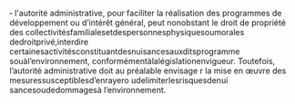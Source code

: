 ‐ l'autorité administrative, pour faciliter la réalisation des programmes de développement ou d’intérêt général, peut nonobstant le droit de propriété des collectivitésfamilialesetdespersonnesphysiquesoumorales dedroitprivé,interdire certainesactivitésconstituantdesnuisancesauxditsprogramme souàl’environnement, conformémentàlalégislationenvigueur.
Toutefois, l’autorité administrative doit au préalable envisage r la mise en œuvre des mesuressusceptiblesd’enrayero udelimiterlesrisquesdenui sancesoudedommagesà l’environnement.